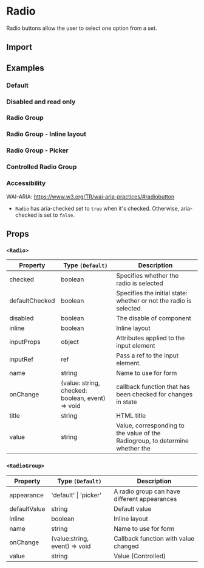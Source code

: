 # Radio

Radio buttons allow the user to select one option from a set.

## Import

<!--{include:(components/radio/fragments/import.md)}-->

## Examples

### Default

<!--{include:`basic.md`}-->

### Disabled and read only

<!--{include:`disabled.md`}-->

### Radio Group

<!--{include:`radio-group.md`}-->

### Radio Group - Inline layout

<!--{include:`radio-group-inline.md`}-->

### Radio Group - Picker

<!--{include:`radio-group-inline-picker.md`}-->

### Controlled Radio Group

<!--{include:`radio-group-controller.md`}-->

### Accessibility

WAI-ARIA: https://www.w3.org/TR/wai-aria-practices/#radiobutton

- `Radio` has aria-checked set to `true` when it's checked. Otherwise, aria-checked is set to `false`.

## Props

### `<Radio>`

| Property       | Type `(Default)`                                 | Description                                                                   |
| -------------- | ------------------------------------------------ | ----------------------------------------------------------------------------- |
| checked        | boolean                                          | Specifies whether the radio is selected                                       |
| defaultChecked | boolean                                          | Specifies the initial state: whether or not the radio is selected             |
| disabled       | boolean                                          | The disable of component                                                      |
| inline         | boolean                                          | Inline layout                                                                 |
| inputProps     | object                                           | Attributes applied to the input element                                       |
| inputRef       | ref                                              | Pass a ref to the input element.                                              |
| name           | string                                           | Name to use for form                                                          |
| onChange       | (value: string, checked: boolean, event) => void | callback function that has been checked for changes in state                  |
| title          | string                                           | HTML title                                                                    |
| value          | string                                           | Value, corresponding to the value of the Radiogroup, to determine whether the |

### `<RadioGroup>`

| Property     | Type `(Default)`              | Description                                  |
| ------------ | ----------------------------- | -------------------------------------------- |
| appearance   | 'default' &#124; 'picker'     | A radio group can have different appearances |
| defaultValue | string                        | Default value                                |
| inline       | boolean                       | Inline layout                                |
| name         | string                        | Name to use for form                         |
| onChange     | (value:string, event) => void | Callback function with value changed         |
| value        | string                        | Value (Controlled)                           |
